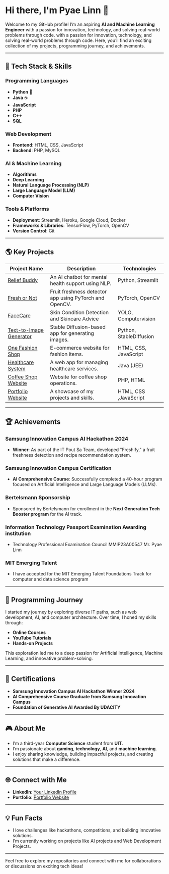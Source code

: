 # Hi there, I'm Pyae Linn 👋

Welcome to my GitHub profile! I’m an aspiring **AI and Machine Learning Engineer**
with a passion for innovation, technology, and solving real-world problems
through code.
with a passion for innovation, technology,
 and solving real-world problems through code.
Here, you’ll find an exciting collection of my projects, programming journey,
and achievements.

---

## 🔧 Tech Stack & Skills

### Programming Languages

- **Python** 🐍
- **Java** ☕
- **JavaScript**
- **PHP**
- **C++**
- **SQL**

### Web Development

- **Frontend**: HTML, CSS, JavaScript
- **Backend**: PHP, MySQL

### AI & Machine Learning

- **Algorithms**
- **Deep Learning**
- **Natural Language Processing (NLP)**
- **Large Language Model (LLM)**
- **Computer Vision**

### Tools & Platforms

- **Deployment**: Streamlit, Heroku, Google Cloud, Docker
- **Frameworks & Libraries**: TensorFlow, PyTorch, OpenCV
- **Version Control**: Git

---

## 🌎 Key Projects

| Project Name | Description | Technologies |
| ------------------------- | ----------------------------------------- | ---------------------|
| [Relief Buddy](https://reliefbuddy.streamlit.app/)                              | An AI chatbot for mental health support using NLP.     | Python, Streamlit     |
| [Fresh or Not](https://fresh-or-not.streamlit.app/)                             | Fruit freshness detector app using PyTorch and OpenCV. | PyTorch, OpenCV       |
| [FaceCare](http://facecare.streamlit.app/)                                      |Skin Condition Detection and Skincare Advice            |  YOLO, Computervision |
| [Text-to-Image Generator](https://github.com/PyaeLinn01/Text-to-Image-Generator)             | Stable Diffusion-based app for generating images.      |Python, StableDiffusion|
|[One Fashion Shop](https://pyaelinn01.github.io/One-Fashion-Shop-Website-Design/)| E-commerce website for fashion items.                  | HTML, CSS, JavaScript |
| [Healthcare System](https://github.com/PyaeLinn01/HealthCare-System-JEE)        | A web app for managing healthcare services.            | Java (JEE)            |
| [Coffee Shop Website](https://github.com/PyaeLinn01/Coffee_Shop_Website)        | Website for coffee shop operations.                    | PHP, HTML             |
| [Portfolio Website](https://pyaelinn01.github.io/Portfolio/)                    | A showcase of my projects and skills.                  | HTML, CSS ,JavaScript |

---

## 🏆 Achievements

### Samsung Innovation Campus AI Hackathon 2024

- **Winner**: As part of the IT Pout Sa Team, developed "Freshify," a fruit freshness
  detection and recipe recommendation system.

### Samsung Innovation Campus Certification

- **AI Comprehensive Course**: Successfully completed a 40-hour program focused
  on Artificial Intelligence and Large Language Models (LLMs).

### Bertelsmann Sponsorship

- Sponsored by Bertelsmann for enrollment in the **Next Generation Tech Booster program**
  for the AI track.

### Information Technology Passport Examination Awarding institution

- Technology Professional Examination Council
MMIP23A00547 Mr. Pyae Linn

### MIT Emerging Talent

- I have accepted for the MIT Emerging Talent Foundations Track
  for computer and data science program

---

## 🔬 Programming Journey

I started my journey by exploring diverse IT paths, such as web development, AI,
and computer architecture. Over time, I honed my skills through:

- **Online Courses**
- **YouTube Tutorials**
- **Hands-on Projects**

This exploration led me to a deep passion for Artificial Intelligence,
Machine Learning, and innovative problem-solving.

---

## 🚀 Certifications

- **Samsung Innovation Campus AI Hackathon Winner 2024**
- **AI Comprehensive Course Graduate from Samsung Innovation Campus**
- **Foundation of Generative AI Awarded By UDACITY**

---

## 🎮 About Me

- I’m a third-year **Computer Science** student from **UIT**.
- I’m passionate about **gaming**, **technology**, **AI**, and **machine learning**.
- I enjoy sharing knowledge, building impactful projects,
  and creating solutions that make a difference.

---

## 🌐 Connect with Me

- **LinkedIn**: [Your LinkedIn Profile](https://www.linkedin.com/in/pyae-linn-2419a62a4/)
- **Portfolio**: [Portfolio Website](https://pyaelinn01.github.io/Portfolio/)

---

## 💡 Fun Facts

- I love challenges like hackathons, competitions, and building innovative solutions.
- I’m currently working on projects like AI projects and Web Development Projects.

---

Feel free to explore my repositories and connect with me for collaborations or
discussions on exciting tech ideas!
